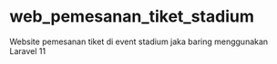 # web_pemesanan_tiket_stadium
Website pemesanan tiket di event stadium jaka baring menggunakan Laravel 11
